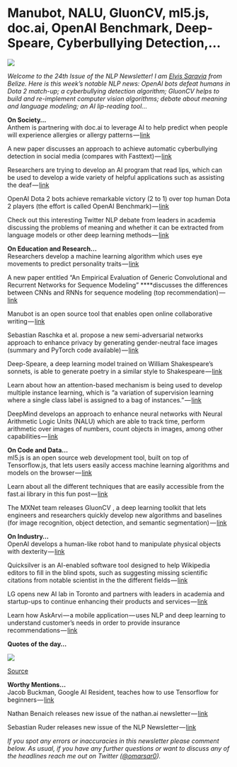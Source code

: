 # Manubot, NALU, GluonCV, ml5.js, doc.ai, OpenAI Benchmark, Deep-Speare, Cyberbullying Detection,…

![](https://cdn-images-1.medium.com/max/800/1*QRq__1jc_-T4oIb5wizEHg.png)


*Welcome to the 24th Issue of the NLP Newsletter! I am* [*Elvis Saravia*](https://twitter.com/omarsar0) *from Belize. Here is this week’s notable NLP news: OpenAI bots defeat humans in Dota 2 match-up; a cyberbullying detection algorithm; GluonCV helps to build and re-implement computer vision algorithms; debate about meaning and language modeling; an AI lip-reading tool…*

**On Society…**  
Anthem is partnering with doc.ai to leverage AI to help predict when people will experience allergies or allergy patterns — [link](https://www.forbes.com/sites/brucejapsen/2018/08/01/anthem-taps-artificial-intelligence-space-with-allergy-research-trial/#66dcc0e96ccc)

A new paper discusses an approach to achieve automatic cyberbullying detection in social media (compares with Fasttext) — [link](https://arxiv.org/abs/1808.00926)

Researchers are trying to develop an AI program that read lips, which can be used to develop a wide variety of helpful applications such as assisting the deaf — [link](http://www.sciencemag.org/news/2018/07/lip-reading-artificial-intelligence-could-help-deaf-or-spies)

OpenAI Dota 2 bots achieve remarkable victory (2 to 1) over top human Dota 2 players (the effort is called OpenAI Benchmark) — [link](https://www.theverge.com/2018/8/6/17655086/dota2-openai-bots-professional-gaming-ai)

Check out this interesting Twitter NLP debate from leaders in academia discussing the problems of meaning and whether it can be extracted from language models or other deep learning methods — [link](http://pauillac.inria.fr/~seddah/Thread_NLP_Meaning.html)

**On Education and Research…**  
Researchers develop a machine learning algorithm which uses eye movements to predict personality traits — [link](https://www.frontiersin.org/articles/10.3389/fnhum.2018.00105/full#h4)

A new paper entitled “An Empirical Evaluation of Generic Convolutional and Recurrent Networks for Sequence Modeling” ****discusses the differences between CNNs and RNNs for sequence modeling (top recommendation) — [link](https://arxiv.org/abs/1803.01271)

Manubot is an open source tool that enables open online collaborative writing — [link](https://greenelab.github.io/meta-review/)

Sebastian Raschka et al. propose a new semi-adversarial networks approach to enhance privacy by generating gender-neutral face images (summary and PyTorch code available) — [link](https://sebastianraschka.com/blog/2018/semi-adversarial-nets-1.html)

Deep-Speare, a deep learning model trained on William Shakespeare’s sonnets, is able to generate poetry in a similar style to Shakespeare — [link](https://arxiv.org/abs/1807.03491)

Learn about how an attention-based mechanism is being used to develop multiple instance learning, which is “a variation of supervision learning where a single class label is assigned to a bag of instances.” — [link](https://128.84.21.199/pdf/1802.04712.pdf)

DeepMind develops an approach to enhance neural networks with Neural Arithmetic Logic Units (NALU) which are able to track time, perform arithmetic over images of numbers, count objects in images, among other capabilities — [link](https://arxiv.org/abs/1808.00508)

**On Code and Data…**  
ml5.js is an open source web development tool, built on top of Tensorflow.js, that lets users easily access machine learning algorithms and models on the browser — [link](https://ml5js.org/)

Learn about all the different techniques that are easily accessible from the fast.ai library in this fun post — [link](https://blog.floydhub.com/ten-techniques-from-fast-ai/)

The MXNet team releases GluonCV , a deep learning toolkit that lets engineers and researchers quickly develop new algorithms and baselines (for image recognition, object detection, and semantic segmentation) — [link](https://medium.com/apache-mxnet/gluoncv-deep-learning-toolkit-for-computer-vision-9218a907e8da)

**On Industry…**  
OpenAI develops a human-like robot hand to manipulate physical objects with dexterity — [link](https://blog.openai.com/learning-dexterity/)

Quicksilver is an AI-enabled software tool designed to help Wikipedia editors to fill in the blind spots, such as suggesting missing scientific citations from notable scientist in the the different fields — [link](https://www.wired.com/story/using-artificial-intelligence-to-fix-wikipedias-gender-problem/)

LG opens new AI lab in Toronto and partners with leaders in academia and startup-ups to continue enhancing their products and services — [link](http://www.lgnewsroom.com/2018/08/lg-set-to-define-future-of-artificial-intelligence-at-new-north-american-ai-research-labs/)

Learn how AskArvi — a mobile application — uses NLP and deep learning to understand customer’s needs in order to provide insurance recommendations — [link](https://www.financialexpress.com/industry/askarvi-this-startup-sells-insurance-over-mobile-chat-and-plans-to-make-agents-redundant-in-a-few-years-time/1270418/)

**Quotes of the day…**  

![](https://cdn-images-1.medium.com/max/800/0*uobm5JotP_SAJDie.png)


[Source](https://twitter.com/rbhar90/status/1025859469798912000)

**Worthy Mentions…**  
Jacob Buckman, Google AI Resident, teaches how to use Tensorflow for beginners — [link](https://jacobbuckman.com/post/tensorflow-the-confusing-parts-1/)

Nathan Benaich releases new issue of the nathan.ai newsletter — [link](https://www.getrevue.co/profile/nathanbenaich/issues/11-must-watch-raais-2018-talks-and-commentary-126293)

Sebastian Ruder releases new issue of the NLP Newsletter — [link](http://newsletter.ruder.io/issues/future-of-cv-and-nlp-maths-fields-medal-maths-for-ml-automl-natural-language-google-assistant-cutting-through-the-hype-nalus-125366)

*If you spot any errors or inaccuracies in this newsletter please comment below. As usual, if you have any further questions or want to discuss any of the headlines reach me out on Twitter (*[*@omarsar0*](https://twitter.com/omarsar0)*).*

